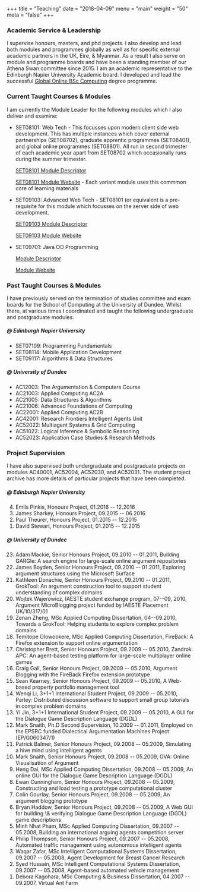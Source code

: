 +++
title = "Teaching"
date = "2018-04-09"
menu = "main"
weight = "50"
meta = "false"
+++

### Academic Service & Leadership

I supervise honours, masters, and phd projects. I also develop and lead both modules and programmes globally as well as for specific external academic partners in the UK, Eire, & Myanmar. As a result I also serve on module and programme boards and have been a standing member of our Athena Swan committee since 2015. I am an academic representative to the Edinburgh Napier University Academic board. I developed and lead the successful [Global Online BSc Computing](https://www.napier.ac.uk/courses/bsc-bsc-computing-global-online-topup-ft-undergraduate-online-learning) degree programme.


### Current Taught Courses & Modules

I am currently the Module Leader for the following modules which I also deliver and examine:

* SET08101: Web Tech - This focusses upon modern client side web development. This has multiple instances which cover external partnerships (SET08702), graduate apprentic programmes (SET08401), and global online programmes (SET08801). All run in second trimester of each academic year apart from SET08702 which occasionally runs during the summer trimester. 

    [SET08101 Module Descriptor](https://www.modules.napier.ac.uk/module.aspx?ID=SET08101)

    [SET08101 Module Website](https://github.com/siwells/webtech) - Each variant module uses this commmon core of learning materials

* SET09103: Advanced Web Tech - SET08101 (or equivalent is a pre-requisite for this module which focusses on the server side of web development.

    [SET09103 Module Descriptor](https://www.modules.napier.ac.uk/module.aspx?ID=SET09103)
    
    [SET09103 Module Website](https://github.com/siwells/advanced-webtech)
    
* SET09701: Java OO Programming

    [Module Descriptor](https://www.modules.napier.ac.uk/module.aspx?ID=SET09701)
    
    [Module Website](https://github.com/siwells/java)



### Past Taught Courses & Modules

I have previously served on the termination of studies committee and exam boards for the School of Computing at the University of Dundee. Whilst there, at various times I coordinated and taught the following undergraduate and postgraduate modules:


##### @ Edinburgh Napier University

* SET07109: Programming Fundamentals
* SET08114: Mobile Application Development
* SET09117: Algorithms & Data Structures

##### @ University of Dundee

* AC12003: The Argumentation &amp; Computers Course
* AC21003: Applied Computing AC2A
* AC21005: Data Structures &amp; Algorithms
* AC21006: Advanced Foundations of Computing
* AC22001: Applied Computing AC2B 
* AC42001: Research Frontiers Intelligent Agents Unit
* AC52022: Multiagent Systems &amp; Grid Computing
* AC51022: Logical Inference &amp; Symbolic Reasoning 
* AC52023: Application Case Studies &amp; Research Methods

        
### Project Supervision

I have also supervised both undergraduate and postgraduate projects on modules AC40001, AC52004, AC52030, and AC52031. The student project archive has more details of particular projects that have been completed.


##### @ Edinburgh Napier University

<ol reversed>
<li>Emils Pinkis, Honours Project, 01.2016 -- 12.2016</li>
<li>James Sharkey, Honours Project, 09.2015 -- 06.2016</li>
<li>Paul Theurer, Honours Project, 01.2015 -- 12.2015</li>
<li>David Stewart, Honours Project, 01.2015 -- 12.2015</li>
</ol>

##### @ University of Dundee

<ol reversed>
<li> Adam Mackie, Senior Honours Project, 09.2010 -- 01.2011, Building GARGle: A search engine for large-scale online argument repositories</li>
<li> James Boyden, Senior Honours Project, 09.2010 -- 01.2011, Exploring argument structures using the Microsoft Surface</li>
<li> Kathleen Donachie, Senior Honours Project, 09.2010 -- 01.2011, GrokTool: An argument construction tool to support student understanding of complex domains</li>
<li> Wojtek Wajerowicz, IAESTE student exchange program, 07--09, 2010, Argument MicroBlogging project funded by IAESTE Placement UK/10/317/01</li>
<li> Zenan Zheng, MSc Applied Computing Dissertation, 04--09.2010, Towards a GrokTool: Helping students to explore complex problem domains</li>
<li> Temitope Olowookere, MSc Applied Computing Dissertation, FireBack: A Firefox extension to support online argumentation</li>
<li> Christopher Brett, Senior Honours Project, 09.2009 -- 05.2010, Zandrok APC: An agent-based testing platform for large-scale multiplayer online games</li>
<li> Craig Gall, Senior Honours Project, 09.2009 -- 05.2010, Argument Blogging with the FireBack Firefox extension prototype</li>
<li> Sean Kearney, Senior Honours Project, 09.2009 -- 05.2010, A Web-based property portfolio management tool</li>
<li> Wenqi Li, 3+1+1 International Student Project, 09.2009 -- 05.2010, Parley: Distributed discussion software to support small group tutorials in complex problem domains</li>
<li> Yi Jin, 3+1+1 International Student Project, 09.2009 -- 05.2010, A GUI for the Dialogue Game Description Language (DGDL)</li>
<li> Mark Snaith, Ph.D Second Supervision, 10.2009 -- 01.2011, Employed on the EPSRC funded Dialectical Argumentation Machines Project (EP/G060347/1)</li>
<li> Patrick Balmer, Senior Honours Project, 09.2008 -- 05.2009, Simulating a hive mind using intelligent agents</li>
<li> Mark Snaith, Senior Honours Project, 09.2008 -- 05.2009, OVA: Online Visualisation of Argument</li>
<li> Heng Dai, MSc Applied Computing Dissertation, 09.2008 -- 05.2009, An online GUI for the Dialogue Game Description Language (DGDL)</li>
<li> Ewan Cunningham, Senior Honours Project, 09.2008 -- 05.2009, Constructing and load testing a prototype computational cluster</li>
<li> Colin Gourlay, Senior Honours Project, 09.2008 -- 05.2009, An argument blogging prototype</li>
<li> Bryan Haddow, Senior Honours Project, 09.2008 -- 05.2009, A Web GUI for building \& verifying Dialogue Game Description Language (DGDL) game descriptions</li>
<li> Minh Nhat Pham, MSc Applied Computing Dissertation, 09.2007 -- 05.2008, Building an international arguing agents competition server</li>
<li> Philip Thompson, Senior Honours Project, 09.2007 -- 05.2008, Automated traffic management using autonomous intelligent agents</li>
<li> Waqar Zafar, MSc Intelligent Computational Systems Dissertation, 09.2007 -- 05.2008, Agent Development for Breast Cancer Research</li>
<li> Syed Hussain, MSc Intelligent Computational Systems Dissertation, 09.2007 -- 05.2008, Agent-based automated vehicle management</li>
<li> Debora Kagohara, MSc Computing & Business Dissertation, 04.2007 -- 09.2007, Virtual Ant Farm</li>
</ol>


